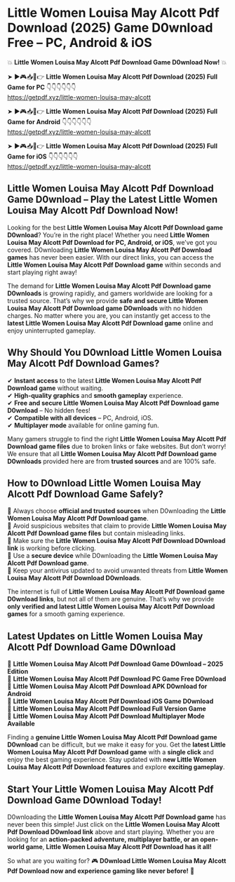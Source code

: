 # Little Women Louisa May Alcott Pdf Download (2025) Game D0wnload Free – PC, Android & iOS

💥 **Little Women Louisa May Alcott Pdf Download Game D0wnload Now!** 💥  

➤ ►🎮📥📱👉 **Little Women Louisa May Alcott Pdf Download (2025) Full Game for PC** 👇👇👇👇👇👇  
https://getpdf.xyz/little-women-louisa-may-alcott  

➤ ►🎮📥📱👉 **Little Women Louisa May Alcott Pdf Download (2025) Full Game for Android** 👇👇👇👇👇👇  
https://getpdf.xyz/little-women-louisa-may-alcott  

➤ ►🎮📥📱👉 **Little Women Louisa May Alcott Pdf Download (2025) Full Game for iOS** 👇👇👇👇👇👇  
https://getpdf.xyz/little-women-louisa-may-alcott  

## Little Women Louisa May Alcott Pdf Download Game D0wnload – Play the Latest Little Women Louisa May Alcott Pdf Download Now!

Looking for the best **Little Women Louisa May Alcott Pdf Download game D0wnload**? You’re in the right place! Whether you need **Little Women Louisa May Alcott Pdf Download for PC, Android, or iOS**, we’ve got you covered. D0wnloading **Little Women Louisa May Alcott Pdf Download games** has never been easier. With our direct links, you can access the **Little Women Louisa May Alcott Pdf Download game** within seconds and start playing right away!  

The demand for **Little Women Louisa May Alcott Pdf Download game D0wnloads** is growing rapidly, and gamers worldwide are looking for a trusted source. That’s why we provide **safe and secure Little Women Louisa May Alcott Pdf Download game D0wnloads** with no hidden charges. No matter where you are, you can instantly get access to the **latest Little Women Louisa May Alcott Pdf Download game** online and enjoy uninterrupted gameplay.  

## **Why Should You D0wnload Little Women Louisa May Alcott Pdf Download Games?**  

✔ **Instant access** to the latest **Little Women Louisa May Alcott Pdf Download game** without waiting.  
✔ **High-quality graphics** and **smooth gameplay** experience.  
✔ **Free and secure Little Women Louisa May Alcott Pdf Download game D0wnload** – No hidden fees!  
✔ **Compatible with all devices** – PC, Android, iOS.  
✔ **Multiplayer mode** available for online gaming fun.  

Many gamers struggle to find the right **Little Women Louisa May Alcott Pdf Download game files** due to broken links or fake websites. But don’t worry! We ensure that all **Little Women Louisa May Alcott Pdf Download game D0wnloads** provided here are from **trusted sources** and are 100% safe.  

## **How to D0wnload Little Women Louisa May Alcott Pdf Download Game Safely?**  

📌 Always choose **official and trusted sources** when D0wnloading the **Little Women Louisa May Alcott Pdf Download game**.  
📌 Avoid suspicious websites that claim to provide **Little Women Louisa May Alcott Pdf Download game files** but contain misleading links.  
📌 Make sure the **Little Women Louisa May Alcott Pdf Download D0wnload link** is working before clicking.  
📌 Use a **secure device** while D0wnloading the **Little Women Louisa May Alcott Pdf Download game**.  
📌 Keep your antivirus updated to avoid unwanted threats from **Little Women Louisa May Alcott Pdf Download D0wnloads**.  

The internet is full of **Little Women Louisa May Alcott Pdf Download game D0wnload links**, but not all of them are genuine. That’s why we provide **only verified and latest Little Women Louisa May Alcott Pdf Download games** for a smooth gaming experience.  

## **Latest Updates on Little Women Louisa May Alcott Pdf Download Game D0wnload**  

🔹 **Little Women Louisa May Alcott Pdf Download Game D0wnload – 2025 Edition**  
🔹 **Little Women Louisa May Alcott Pdf Download PC Game Free D0wnload**  
🔹 **Little Women Louisa May Alcott Pdf Download APK D0wnload for Android**  
🔹 **Little Women Louisa May Alcott Pdf Download iOS Game D0wnload**  
🔹 **Little Women Louisa May Alcott Pdf Download Full Version Game**  
🔹 **Little Women Louisa May Alcott Pdf Download Multiplayer Mode Available**  

Finding a **genuine Little Women Louisa May Alcott Pdf Download game D0wnload** can be difficult, but we make it easy for you. Get the **latest Little Women Louisa May Alcott Pdf Download game** with a **single click** and enjoy the best gaming experience. Stay updated with **new Little Women Louisa May Alcott Pdf Download features** and explore **exciting gameplay**.  

## **Start Your Little Women Louisa May Alcott Pdf Download Game D0wnload Today!**  

D0wnloading the **Little Women Louisa May Alcott Pdf Download game** has never been this simple! Just click on the **Little Women Louisa May Alcott Pdf Download D0wnload link** above and start playing. Whether you are looking for an **action-packed adventure, multiplayer battle, or an open-world game**, **Little Women Louisa May Alcott Pdf Download has it all!**  

So what are you waiting for? 🎮 **D0wnload Little Women Louisa May Alcott Pdf Download now and experience gaming like never before!** 🚀  